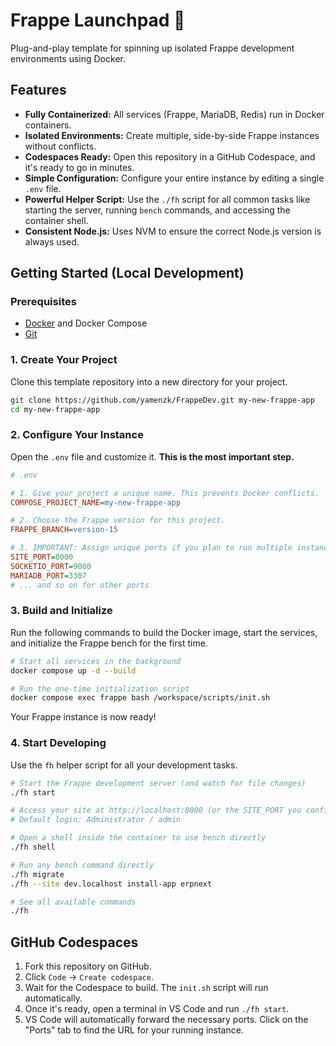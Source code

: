 # Frappe Launchpad 🚀

Plug-and-play template for spinning up isolated Frappe development environments using Docker.


## Features

-   **Fully Containerized:** All services (Frappe, MariaDB, Redis) run in Docker containers.
-   **Isolated Environments:** Create multiple, side-by-side Frappe instances without conflicts.
-   **Codespaces Ready:** Open this repository in a GitHub Codespace, and it's ready to go in minutes.
-   **Simple Configuration:** Configure your entire instance by editing a single `.env` file.
-   **Powerful Helper Script:** Use the `./fh` script for all common tasks like starting the server, running `bench` commands, and accessing the container shell.
-   **Consistent Node.js:** Uses NVM to ensure the correct Node.js version is always used.

## Getting Started (Local Development)

### Prerequisites

-   [Docker](https://www.docker.com/get-started) and Docker Compose
-   [Git](https://git-scm.com/)


### 1. Create Your Project

Clone this template repository into a new directory for your project.

```bash
git clone https://github.com/yamenzk/FrappeDev.git my-new-frappe-app
cd my-new-frappe-app
```

### 2. Configure Your Instance

Open the `.env` file and customize it. **This is the most important step.**

```ini
# .env

# 1. Give your project a unique name. This prevents Docker conflicts.
COMPOSE_PROJECT_NAME=my-new-frappe-app

# 2. Choose the Frappe version for this project.
FRAPPE_BRANCH=version-15

# 3. IMPORTANT: Assign unique ports if you plan to run multiple instances at once.
SITE_PORT=8000
SOCKETIO_PORT=9000
MARIADB_PORT=3307
# ... and so on for other ports
```

### 3. Build and Initialize

Run the following commands to build the Docker image, start the services, and initialize the Frappe bench for the first time.

```bash
# Start all services in the background
docker compose up -d --build

# Run the one-time initialization script
docker compose exec frappe bash /workspace/scripts/init.sh
```

Your Frappe instance is now ready!

### 4. Start Developing

Use the `fh` helper script for all your development tasks.

```bash
# Start the Frappe development server (and watch for file changes)
./fh start

# Access your site at http://localhost:8000 (or the SITE_PORT you configured)
# Default login: Administrator / admin

# Open a shell inside the container to use bench directly
./fh shell

# Run any bench command directly
./fh migrate
./fh --site dev.localhost install-app erpnext

# See all available commands
./fh
```

## GitHub Codespaces

1.  Fork this repository on GitHub.
2.  Click `Code` -> `Create codespace`.
3.  Wait for the Codespace to build. The `init.sh` script will run automatically.
4.  Once it's ready, open a terminal in VS Code and run `./fh start`.
5.  VS Code will automatically forward the necessary ports. Click on the "Ports" tab to find the URL for your running instance.
